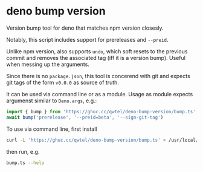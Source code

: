 # deno bump version

Version bump tool for deno that matches npm version closesly.


Notably, this script includes support for prereleases and `--preid`.

Unlike npm version, also supports `undo`, which soft resets to the previous commit and removes the associated tag (iff it is a version bump). 
Useful when messing up the arguments.

Since there is no `package.json`, this tool is concerend with git and expects git tags of the form `v0.0.0` as source of truth.

It can be used via command line or as a module. Usage as module expects argumenst similar to `Deno.args`, e.g.: 

```ts
import { bump } from 'https://ghuc.cc/qwtel/deno-bump-version/bump.ts'
await bump('prerelease', '--preid=beta', '--sign-git-tag')
```

To use via command line, first install

```sh
curl -L 'https://ghuc.cc/qwtel/deno-bump-version/bump.ts' > /usr/local/bin/bump.ts
```

then run, e.g.

```sh
bump.ts --help
```
